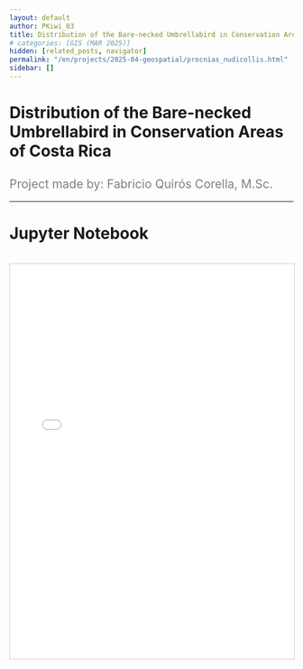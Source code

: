 ```yaml
---
layout: default
author: PKiwi_03
title: Distribution of the Bare-necked Umbrellabird in Conservation Areas of Costa Rica
# categories: [GIS (MAR 2025)]
hidden: [related_posts, navigator]
permalink: "/en/projects/2025-04-geospatial/procnias_nudicollis.html"
sidebar: []
---
```


# Distribution of the Bare-necked Umbrellabird in Conservation Areas of Costa Rica

<h2 style="color: gray; font-weight: normal;">
Project made by: Fabricio Quirós Corella, M.Sc. 
</h2>

---

# Jupyter Notebook
<br>

<iframe 
    src="/assets/html/2025-04-geospatial/fabricio_quiros.html" 
    width="100%" 
    height="700" 
    style="border: 1px solid #ccc;"
></iframe>